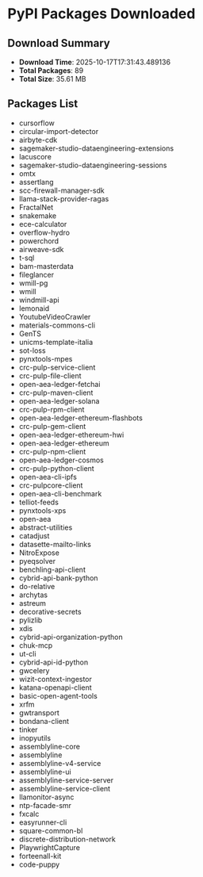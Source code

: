 # PyPI Packages Downloaded

## Download Summary
- **Download Time**: 2025-10-17T17:31:43.489136
- **Total Packages**: 89
- **Total Size**: 35.61 MB

## Packages List
- cursorflow
- circular-import-detector
- airbyte-cdk
- sagemaker-studio-dataengineering-extensions
- lacuscore
- sagemaker-studio-dataengineering-sessions
- omtx
- assertlang
- scc-firewall-manager-sdk
- llama-stack-provider-ragas
- FractalNet
- snakemake
- ece-calculator
- overflow-hydro
- powerchord
- airweave-sdk
- t-sql
- bam-masterdata
- fileglancer
- wmill-pg
- wmill
- windmill-api
- lemonaid
- YoutubeVideoCrawler
- materials-commons-cli
- GenTS
- unicms-template-italia
- sot-loss
- pynxtools-mpes
- crc-pulp-service-client
- crc-pulp-file-client
- open-aea-ledger-fetchai
- crc-pulp-maven-client
- open-aea-ledger-solana
- crc-pulp-rpm-client
- open-aea-ledger-ethereum-flashbots
- crc-pulp-gem-client
- open-aea-ledger-ethereum-hwi
- open-aea-ledger-ethereum
- crc-pulp-npm-client
- open-aea-ledger-cosmos
- crc-pulp-python-client
- open-aea-cli-ipfs
- crc-pulpcore-client
- open-aea-cli-benchmark
- telliot-feeds
- pynxtools-xps
- open-aea
- abstract-utilities
- catadjust
- datasette-mailto-links
- NitroExpose
- pyeqsolver
- benchling-api-client
- cybrid-api-bank-python
- do-relative
- archytas
- astreum
- decorative-secrets
- pylizlib
- xdis
- cybrid-api-organization-python
- chuk-mcp
- ut-cli
- cybrid-api-id-python
- gwcelery
- wizit-context-ingestor
- katana-openapi-client
- basic-open-agent-tools
- xrfm
- gwtransport
- bondana-client
- tinker
- inopyutils
- assemblyline-core
- assemblyline
- assemblyline-v4-service
- assemblyline-ui
- assemblyline-service-server
- assemblyline-service-client
- llamonitor-async
- ntp-facade-smr
- fxcalc
- easyrunner-cli
- square-common-bl
- discrete-distribution-network
- PlaywrightCapture
- forteenall-kit
- code-puppy
